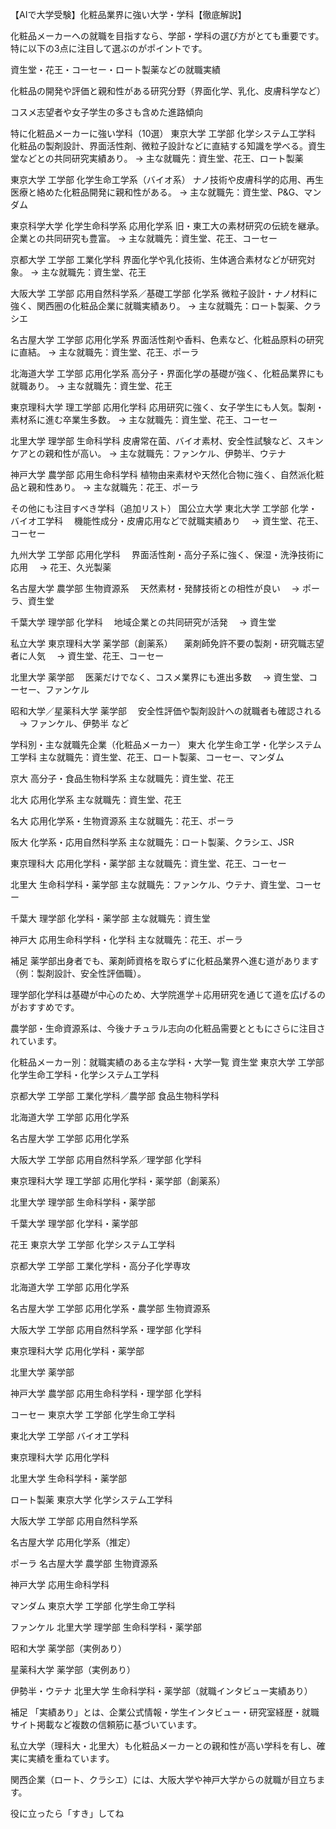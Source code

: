 【AIで大学受験】化粧品業界に強い大学・学科【徹底解説】

化粧品メーカーへの就職を目指すなら、学部・学科の選び方がとても重要です。特に以下の3点に注目して選ぶのがポイントです。

資生堂・花王・コーセー・ロート製薬などの就職実績

化粧品の開発や評価と親和性がある研究分野（界面化学、乳化、皮膚科学など）

コスメ志望者や女子学生の多さも含めた進路傾向

特に化粧品メーカーに強い学科（10選）
東京大学 工学部 化学システム工学科
化粧品の製剤設計、界面活性剤、微粒子設計などに直結する知識を学べる。資生堂などとの共同研究実績あり。
→ 主な就職先：資生堂、花王、ロート製薬

東京大学 工学部 化学生命工学系（バイオ系）
ナノ技術や皮膚科学的応用、再生医療と絡めた化粧品開発に親和性がある。
→ 主な就職先：資生堂、P&G、マンダム

東京科学大学 化学生命科学系 応用化学系
旧・東工大の素材研究の伝統を継承。企業との共同研究も豊富。
→ 主な就職先：資生堂、花王、コーセー

京都大学 工学部 工業化学科
界面化学や乳化技術、生体適合素材などが研究対象。
→ 主な就職先：資生堂、花王

大阪大学 工学部 応用自然科学系／基礎工学部 化学系
微粒子設計・ナノ材料に強く、関西圏の化粧品企業に就職実績あり。
→ 主な就職先：ロート製薬、クラシエ

名古屋大学 工学部 応用化学系
界面活性剤や香料、色素など、化粧品原料の研究に直結。
→ 主な就職先：資生堂、花王、ポーラ

北海道大学 工学部 応用化学系
高分子・界面化学の基礎が強く、化粧品業界にも就職あり。
→ 主な就職先：資生堂、花王

東京理科大学 理工学部 応用化学科
応用研究に強く、女子学生にも人気。製剤・素材系に進む卒業生多数。
→ 主な就職先：資生堂、花王、コーセー

北里大学 理学部 生命科学科
皮膚常在菌、バイオ素材、安全性試験など、スキンケアとの親和性が高い。
→ 主な就職先：ファンケル、伊勢半、ウテナ

神戸大学 農学部 応用生命科学科
植物由来素材や天然化合物に強く、自然派化粧品と親和性あり。
→ 主な就職先：花王、ポーラ

その他にも注目すべき学科（追加リスト）
国公立大学
東北大学 工学部 化学・バイオ工学科
　機能性成分・皮膚応用などで就職実績あり
　→ 資生堂、花王、コーセー

九州大学 工学部 応用化学科
　界面活性剤・高分子系に強く、保湿・洗浄技術に応用
　→ 花王、久光製薬

名古屋大学 農学部 生物資源系
　天然素材・発酵技術との相性が良い
　→ ポーラ、資生堂

千葉大学 理学部 化学科
　地域企業との共同研究が活発
　→ 資生堂

私立大学
東京理科大学 薬学部（創薬系）
　薬剤師免許不要の製剤・研究職志望者に人気
　→ 資生堂、花王、コーセー

北里大学 薬学部
　医薬だけでなく、コスメ業界にも進出多数
　→ 資生堂、コーセー、ファンケル

昭和大学／星薬科大学 薬学部
　安全性評価や製剤設計への就職者も確認される
　→ ファンケル、伊勢半 など

学科別・主な就職先企業（化粧品メーカー）
東大 化学生命工学・化学システム工学科
主な就職先：資生堂、花王、ロート製薬、コーセー、マンダム

京大 高分子・食品生物科学系
主な就職先：資生堂、花王

北大 応用化学系
主な就職先：資生堂、花王

名大 応用化学系・生物資源系
主な就職先：花王、ポーラ

阪大 化学系・応用自然科学系
主な就職先：ロート製薬、クラシエ、JSR

東京理科大 応用化学科・薬学部
主な就職先：資生堂、花王、コーセー

北里大 生命科学科・薬学部
主な就職先：ファンケル、ウテナ、資生堂、コーセー

千葉大 理学部 化学科・薬学部
主な就職先：資生堂

神戸大 応用生命科学科・化学科
主な就職先：花王、ポーラ

補足
薬学部出身者でも、薬剤師資格を取らずに化粧品業界へ進む道があります（例：製剤設計、安全性評価職）。

理学部化学科は基礎が中心のため、大学院進学＋応用研究を通じて道を広げるのがおすすめです。

農学部・生命資源系は、今後ナチュラル志向の化粧品需要とともにさらに注目されています。

化粧品メーカー別：就職実績のある主な学科・大学一覧
資生堂
東京大学 工学部 化学生命工学科・化学システム工学科

京都大学 工学部 工業化学科／農学部 食品生物科学科

北海道大学 工学部 応用化学系

名古屋大学 工学部 応用化学系

大阪大学 工学部 応用自然科学系／理学部 化学科

東京理科大学 理工学部 応用化学科・薬学部（創薬系）

北里大学 理学部 生命科学科・薬学部

千葉大学 理学部 化学科・薬学部

花王
東京大学 工学部 化学システム工学科

京都大学 工学部 工業化学科・高分子化学専攻

北海道大学 工学部 応用化学系

名古屋大学 工学部 応用化学系・農学部 生物資源系

大阪大学 工学部 応用自然科学系・理学部 化学科

東京理科大学 応用化学科・薬学部

北里大学 薬学部

神戸大学 農学部 応用生命科学科・理学部 化学科

コーセー
東京大学 工学部 化学生命工学科

東北大学 工学部 バイオ工学科

東京理科大学 応用化学科

北里大学 生命科学科・薬学部

ロート製薬
東京大学 化学システム工学科

大阪大学 工学部 応用自然科学系

名古屋大学 応用化学系（推定）

ポーラ
名古屋大学 農学部 生物資源系

神戸大学 応用生命科学科

マンダム
東京大学 工学部 化学生命工学科

ファンケル
北里大学 理学部 生命科学科・薬学部

昭和大学 薬学部（実例あり）

星薬科大学 薬学部（実例あり）

伊勢半・ウテナ
北里大学 生命科学科・薬学部（就職インタビュー実績あり）

補足
「実績あり」とは、企業公式情報・学生インタビュー・研究室経歴・就職サイト掲載など複数の信頼筋に基づいています。

私立大学（理科大・北里大）も化粧品メーカーとの親和性が高い学科を有し、確実に実績を重ねています。

関西企業（ロート、クラシエ）には、大阪大学や神戸大学からの就職が目立ちます。

役に立ったら「すき」してね
